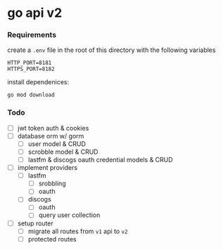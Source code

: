 # go api v2

### Requirements
create a `.env` file in the root of this directory with the following variables
```
HTTP_PORT=8181
HTTPS_PORT=8182

```
install dependenices: 
```shell
go mod download 
```

### Todo
- [ ] jwt token auth & cookies
- [ ] database orm w/ gorm
    - [ ] user model & CRUD
    - [ ] scrobble model & CRUD
    - [ ] lastfm & discogs oauth credential models & CRUD
- [ ] implement providers
    - [ ] lastfm
        - [ ] srobbling
        - [ ] oauth
    - [ ] discogs
        - [ ] oauth 
        - [ ] query user collection
- [ ] setup router
    - [ ] migrate all routes from `v1` api to `v2`
    - [ ] protected routes

